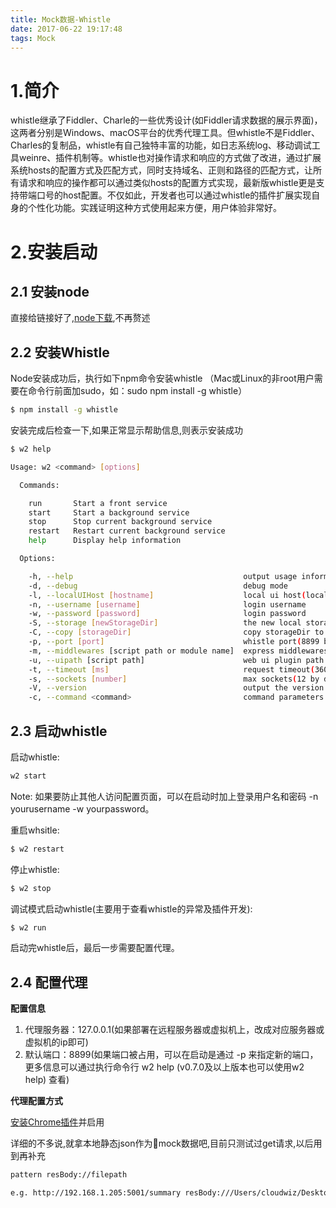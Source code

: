 ```yaml
---
title: Mock数据-Whistle
date: 2017-06-22 19:17:48
tags: Mock
---
```


# 1.简介

whistle继承了Fiddler、Charle的一些优秀设计(如Fiddler请求数据的展示界面)，这两者分别是Windows、macOS平台的优秀代理工具。但whistle不是Fiddler、Charles的复制品，whistle有自己独特丰富的功能，如日志系统log、移动调试工具weinre、插件机制等。whistle也对操作请求和响应的方式做了改进，通过扩展系统hosts的配置方式及匹配方式，同时支持域名、正则和路径的匹配方式，让所有请求和响应的操作都可以通过类似hosts的配置方式实现，最新版whistle更是支持带端口号的host配置。不仅如此，开发者也可以通过whistle的插件扩展实现自身的个性化功能。实践证明这种方式使用起来方便，用户体验非常好。

# 2.安装启动

## 2.1 安装node
直接给链接好了,[node下载](https://nodejs.org/en/download/),不再赘述

## 2.2 安装Whistle
Node安装成功后，执行如下npm命令安装whistle （Mac或Linux的非root用户需要在命令行前面加sudo，如：sudo npm install -g whistle）

```bash
$ npm install -g whistle
```

安装完成后检查一下,如果正常显示帮助信息,则表示安装成功
```bash
$ w2 help

Usage: w2 <command> [options]

  Commands:

    run       Start a front service
    start     Start a background service
    stop      Stop current background service
    restart   Restart current background service
    help      Display help information

  Options:

    -h, --help                                      output usage information
    -d, --debug                                     debug mode
    -l, --localUIHost [hostname]                    local ui host(local.whistlejs.com by default)
    -n, --username [username]                       login username
    -w, --password [password]                       login password
    -S, --storage [newStorageDir]                   the new local storage directory
    -C, --copy [storageDir]                         copy storageDir to newStorageDir
    -p, --port [port]                               whistle port(8899 by default)
    -m, --middlewares [script path or module name]  express middlewares path(as: xx,yy/zz.js)
    -u, --uipath [script path]                      web ui plugin path
    -t, --timeout [ms]                              request timeout(36000 ms by default)
    -s, --sockets [number]                          max sockets(12 by default)
    -V, --version                                   output the version number
    -c, --command <command>                         command parameters ("node --harmony")
```

## 2.3 启动whistle
启动whistle:
```bash
w2 start
```
Note: 如果要防止其他人访问配置页面，可以在启动时加上登录用户名和密码 -n yourusername -w yourpassword。

重启whsitle:
```bash
$ w2 restart
```

停止whistle:
```bash
$ w2 stop
```

调试模式启动whistle(主要用于查看whistle的异常及插件开发):
```bash
$ w2 run
```

启动完whistle后，最后一步需要配置代理。

## 2.4 配置代理
**配置信息**

1) 代理服务器：127.0.0.1(如果部署在远程服务器或虚拟机上，改成对应服务器或虚拟机的ip即可)
2) 默认端口：8899(如果端口被占用，可以在启动是通过 -p 来指定新的端口，更多信息可以通过执行命令行 w2 help (v0.7.0及以上版本也可以使用w2 help) 查看)

**代理配置方式**

[安装Chrome插件](https://chrome.google.com/webstore/detail/whistle/bokhoonoeoodkdhbdhlgaodjdcnbcpdl)并启用

详细的不多说,就拿本地静态json作为mock数据吧,目前只测试过get请求,以后用到再补充
```bash
pattern resBody://filepath

e.g. http://192.168.1.205:5001/summary resBody:///Users/cloudwiz/Desktop/cloudw_project/data/summary.json

```
